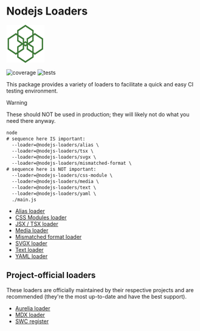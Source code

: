 # Nodejs Loaders

<img src="https://raw.githubusercontent.com/JakobJingleheimer/nodejs-loaders/refs/heads/main/logo.svg" height="100" width="100" alt="@node.js loaders logo" />

![coverage](https://img.shields.io/coverallsCoverage/github/JakobJingleheimer/nodejs-loaders)
![tests](https://github.com/JakobJingleheimer/nodejs-loaders/actions/workflows/ci.yml/badge.svg)

This package provides a variety of loaders to facilitate a quick and easy CI testing environment.

> [!WARNING]
> These should NOT be used in production; they will likely not do what you need there anyway.

```console
node
# sequence here IS important:
  --loader=@nodejs-loaders/alias \
  --loader=@nodejs-loaders/tsx \
  --loader=@nodejs-loaders/svgx \
  --loader=@nodejs-loaders/mismatched-format \
# sequence here is NOT important:
  --loader=@nodejs-loaders/css-module \
  --loader=@nodejs-loaders/media \
  --loader=@nodejs-loaders/text \
  --loader=@nodejs-loaders/yaml \
  ./main.js
```

* [Alias loader](./packages/alias/)
* [CSS Modules loader](./packages/css-module/)
* [JSX / TSX loader](./packages/tsx/)
* [Media loader](./packages/media/)
* [Mismatched format loader](./packages/mismatched-format/)
* [SVGX loader](./packages/svgx/)
* [Text loader](./packages/text/)
* [YAML loader](./packages/yaml/)

## Project-official loaders

These loaders are officially maintained by their respective projects and are recommended (they're the most up-to-date and have the best support).

* [Aurelia loader](https://github.com/aurelia/loader-nodejs)
* [MDX loader](https://mdxjs.com/packages/node-loader/)
* [SWC register](https://github.com/swc-project/swc-node/tree/master/packages/register#swc-noderegister)
